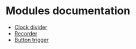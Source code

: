 # Modules documentation

- [Clock divider](docs/modules/clock_divider)
- [Recorder](docs/modules/recorder)
- [Button trigger](docs/modules/button_trigger)
